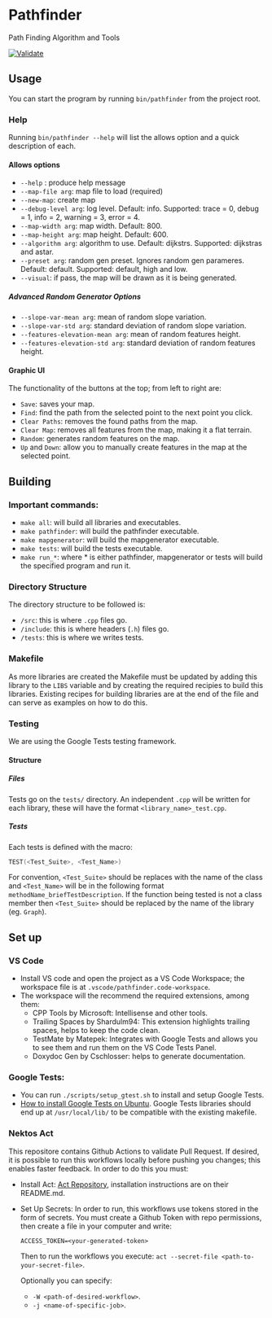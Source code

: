 # Pathfinder
Path Finding Algorithm and Tools

[![Validate](https://github.com/Jcabza008/pathfinder/actions/workflows/validate.yml/badge.svg?branch=master)](https://github.com/Jcabza008/pathfinder/actions/workflows/validate.yml)

## Usage
You can start the program by running `bin/pathfinder` from the project root.
### Help
Running `bin/pathfinder --help` will list the allows option and a quick description of each.
#### Allows options
  - `--help` : produce help message
  - `--map-file arg`: map file to load (required)
  - `--new-map`: create map
  - `--debug-level arg`: log level. Default: info. Supported: trace = 0, debug = 1, info = 2, warning = 3, error = 4.
  - `--map-width arg`: map width. Default: 800.
  - `--map-height arg`: map height. Default: 600.
  - `--algorithm arg`: algorithm to use. Default: dijkstrs. Supported: dijkstras and astar.
  - `--preset arg`: random gen preset. Ignores random gen parameres. Default: default. Supported: default, high and low.
  - `--visual`: if pass, the map will be drawn as it is being generated.
##### Advanced Random Generator Options
  - `--slope-var-mean arg`: mean of random slope variation.
  - `--slope-var-std arg`: standard deviation of random slope variation.
  - `--features-elevation-mean arg`: mean of random features height.
  - `--features-elevation-std arg`: standard deviation of random features height.
#### Graphic UI
The functionality of the buttons at the top; from left to right are: 
- `Save`: saves your map.
- `Find`: find the path from the selected point to the next point you click.
- `Clear Paths`: removes the found paths from the map.
- `Clear Map`: removes all features from the map, making it a flat terrain.
- `Random`: generates random features on the map.
- `Up` and `Down`: allow you to manually create features in the map at the selected point.

## Building
### Important commands:
- `make all`: will build all libraries and executables.
- `make pathfinder`: will build the pathfinder executable.
- `make mapgenerator`: will build the mapgenerator executable.
- `make tests`: will build the tests executable.
- `make run_*`: where * is either pathfinder, mapgenerator or tests will build the specified program and run it.

### Directory Structure
The directory structure to be followed is:
- `/src`: this is where `.cpp` files go.
- `/include`: this is where headers (`.h`) files go.
- `/tests`: this is where we writes tests.

### Makefile
As more libraries are created the Makefile must be updated by adding this library to the `LIBS` variable and by creating the required recipies to build this libraries. Existing recipes for building libraries are at the end of the file and can serve as examples on how to do this.

### Testing
We are using the Google Tests testing framework.
#### Structure
##### Files
Tests go on the `tests/` directory. An independent `.cpp` will be written for each library, these will have the format `<library_name>_test.cpp`.
##### Tests
Each tests is defined with the macro:
``` c++
TEST(<Test_Suite>, <Test_Name>)
```
For convention, `<Test_Suite>` should be replaces with the name of the class and `<Test_Name>` will be in the following format `methodName_briefTestDescription`. If the function being tested is not a class member then `<Test_Suite>` should be replaced by the name of the library (eg. `Graph`).

## Set up
### VS Code
- Install VS code and open the project as a VS Code Workspace; the workspace file is at `.vscode/pathfinder.code-workspace`.
- The workspace will the recommend the required extensions, among them:
  - CPP Tools by Microsoft: Intellisense and other tools.
  - Trailing Spaces by Shardulm94: This extension highlights trailing spaces, helps to keep the code clean.
  - TestMate by Matepek: Integrates with Google Tests and allows you to see them and run them on the VS Code Tests Panel.
  - Doxydoc Gen by Cschlosser: helps to generate documentation.

### Google Tests:
  - You can run `./scripts/setup_gtest.sh` to install and setup Google Tests.
  - [How to install Google Tests on Ubuntu](https://www.eriksmistad.no/getting-started-with-google-test-on-ubuntu/). Google Tests libraries should end up at `/usr/local/lib/` to be compatible with the existing makefile.

### Nektos Act
This repositore contains Github Actions to validate Pull Request. If desired, it is possible to run this workflows locally before pushing you changes; this enables faster feedback.
In order to do this you must:
- Install Act: [Act Repository](https://github.com/nektos/act), installation instructions are on their README.md.
- Set Up Secrets: In order to run, this workflows use tokens stored in the form of secrets. You must create a Github Token with repo permissions, then create a     file in your computer and write:
  ```
  ACCESS_TOKEN=<your-generated-token>
  ```
  Then to run the workflows you execute: `act --secret-file <path-to-your-secret-file>`.

  Optionally you can specify:
    - `-W <path-of-desired-workflow>`.
    - `-j <name-of-specific-job>`.



